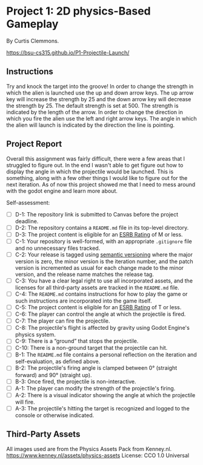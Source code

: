 # Project 1: 2D physics-Based Gameplay

By Curtis Clemmons.

https://bsu-cs315.github.io/P1-Projectile-Launch/

## Instructions
Try and knock the target into the groove!
In order to change the strength in which the alien is launched use the up and down arrow keys.
The up arrow key will increase the strength by 25 and the down arrow key will decrease the
strength by 25. The default strength is set at 500. The strength is indicated by the length of the arrow.
In order to change the direction in which you fire the alien use the left and right arrow keys. The angle in which the alien will launch is indicated by the direction the line is pointing. 

## Project Report

Overall this assignment was fairly difficult, there were a few areas that I struggled to
figure out. In the end I wasn't able to get figure out how to display the angle in which 
the projectile would be launched. This is something, along with a few other things I would 
like to figure out for the next iteration. As of now this project showed me that I need to
mess around with the godot engine and learn more about.


Self-assessment:
 - [ ] D-1: The repository link is submitted to Canvas before the project deadline.
 - [ ] D-2: The repository contains a <code>README.md</code> file in its top-level directory.
 - [ ] D-3: The project content is eligible for an <a href="https://www.esrb.org/ratings-guide/">ESRB Rating</a> of M or less.
 - [ ] C-1: Your repository is well-formed, with an appropriate <code>.gitignore</code> file and no unnecessary files tracked.
 - [ ] C-2: Your release is tagged using <a href="https://semver.org/">semantic versioning</a> where the major version is zero, the minor version is the iteration number, and the patch version is incremented as usual for each change made to the minor version, and the release name matches the release tag.
 - [ ] C-3: You have a clear legal right to use all incorporated assets, and the licenses for all third-party assets are tracked in the <code>README.md</code> file.
 - [ ] C-4: The <code>README.md</code> contains instructions for how to play the game or such instructions are incorporated into the game itself.
 - [ ] C-5: The project content is eligible for an <a href="https://www.esrb.org/ratings-guide/">ESRB Rating</a> of T or less.
 - [ ] C-6: The player can control the angle at which the projectile is fired.
 - [ ] C-7: The player can fire the projectile.
 - [ ] C-8: The projectile's flight is affected by gravity using Godot Engine's physics system.
 - [ ] C-9: There is a &ldquo;ground&rdquo; that stops the projectile.
 - [ ] C-10: There is a non-ground target that the projectile can hit.
 - [ ] B-1: The <code>README.md</code> file contains a personal reflection on the iteration and self-evaluation, as defined above.
 - [ ] B-2: The projectile's firing angle is clamped between 0&deg; (straight forward) and 90&deg; (straight up).
 - [ ] B-3: Once fired, the projectile is non-interactive.
 - [ ] A-1: The player can modify the strength of the projectile's firing.
 - [ ] A-2: There is a visual indicator showing the angle at which the projectile will fire.
 - [ ] A-3: The projectile's hitting the target is recognized and logged to the console or otherwise indicated. 

## Third-Party Assets
All images used are from the Physics Assets Pack from Kenney.nl. 
https://www.kenney.nl/assets/physics-assets
License: CCO 1.0 Universal

